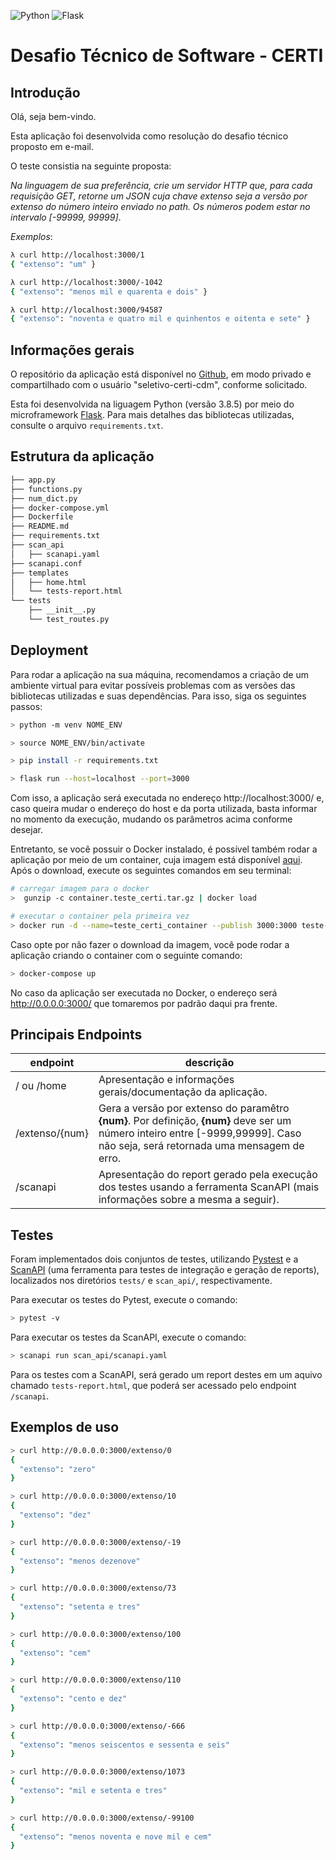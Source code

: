![Python](https://img.shields.io/badge/Python-3776AB?style=for-the-badge&logo=Python&logoColor=white)
![Flask](https://img.shields.io/badge/Flask-000000?style=for-the-badge&logo=flask&logoColor=white)

# Desafio Técnico de Software - CERTI

## Introdução
Olá, seja bem-vindo.

Esta aplicação foi desenvolvida como resolução do desafio técnico proposto em e-mail.

O teste consistia na seguinte proposta:

*Na linguagem de sua preferência, crie um servidor HTTP que, para cada requisição GET, retorne um JSON cuja chave extenso seja a versão por extenso do número inteiro enviado no path. Os números podem estar no intervalo [-99999, 99999]*.

*Exemplos*:

```bash
λ curl http://localhost:3000/1
{ "extenso": "um" }
```
```bash
λ curl http://localhost:3000/-1042
{ "extenso": "menos mil e quarenta e dois" }
```
```bash
λ curl http://localhost:3000/94587
{ "extenso": "noventa e quatro mil e quinhentos e oitenta e sete" }
```

## Informações gerais
O repositório da aplicação está disponível no [Github](https://github.com/gean-costa/teste-certi), em modo privado e compartilhado com o usuário "seletivo-certi-cdm", conforme solicitado.

Esta foi desenvolvida na liguagem Python (versão 3.8.5) por meio do microframework [Flask](https://flask.palletsprojects.com/en/1.1.x/). Para mais detalhes das bibliotecas utilizadas, consulte o arquivo ```requirements.txt```.

## Estrutura da aplicação
```bash
├── app.py
├── functions.py
├── num_dict.py
├── docker-compose.yml
├── Dockerfile
├── README.md
├── requirements.txt
├── scan_api
│   ├── scanapi.yaml
├── scanapi.conf
├── templates
│   ├── home.html
│   └── tests-report.html
└── tests
    ├── __init__.py
    └── test_routes.py
```

## Deployment
Para rodar a aplicação na sua máquina, recomendamos a criação de um ambiente virtual para evitar possíveis problemas com as versões das bibliotecas utilizadas e suas dependências. Para isso, siga os seguintes passos:
```bash
> python -m venv NOME_ENV
```
```bash
> source NOME_ENV/bin/activate
```
```bash
> pip install -r requirements.txt
```
```bash
> flask run --host=localhost --port=3000
```
Com isso, a aplicação será executada no endereço http://localhost:3000/ e, caso queira mudar o endereço do host e da porta utilizada, basta informar no momento da execução, mudando os parâmetros acima conforme desejar.

Entretanto, se você possuir o Docker instalado, é possível também rodar a aplicação por meio de um container, cuja imagem está disponível [aqui](https://1drv.ms/u/s!AvJOqPBwEyZ-ircuBXbVdjMJmlRLPA?e=lEXv3F). Após o download, execute os seguintes comandos em seu terminal:
```bash
# carregar imagem para o docker
>  gunzip -c container.teste_certi.tar.gz | docker load

# executar o container pela primeira vez
> docker run -d --name=teste_certi_container --publish 3000:3000 teste-certi_web
```

Caso opte por não fazer o download da imagem, você pode rodar a aplicação criando o container com o seguinte comando:
```bash
> docker-compose up
```
No caso da aplicação ser executada no Docker, o endereço será http://0.0.0.0:3000/ que tomaremos por padrão daqui pra frente.

## Principais Endpoints

| endpoint | descrição |
|----------|-----------|
|/ ou /home| Apresentação e informações gerais/documentação da aplicação. |
|/extenso/{num}| Gera a versão por extenso do paramêtro **{num}**. Por definição, **{num}** deve ser um número inteiro entre [-9999,99999]. Caso não seja, será retornada uma mensagem de erro. |
|/scanapi| Apresentação do report gerado pela execução dos testes usando a ferramenta ScanAPI (mais informações sobre a mesma a seguir).|

## Testes
Foram implementados dois conjuntos de testes, utilizando [Pystest](https://docs.pytest.org/en/stable/) e a [ScanAPI](https://scanapi.dev) (uma ferramenta para testes de integração e geração de reports), localizados nos diretórios ```tests/``` e ```scan_api/```, respectivamente.

Para executar os testes do Pytest, execute o comando:
```bash
> pytest -v
```

Para executar os testes da ScanAPI, execute o comando:
```bash
> scanapi run scan_api/scanapi.yaml
```
Para os testes com a ScanAPI, será gerado um report destes em um aquivo chamado ```tests-report.html```, que poderá ser acessado pelo endpoint ```/scanapi```.

## Exemplos de uso
```bash
> curl http://0.0.0.0:3000/extenso/0
{
  "extenso": "zero"
}
```
```bash
> curl http://0.0.0.0:3000/extenso/10
{
  "extenso": "dez"
}
```
```bash
> curl http://0.0.0.0:3000/extenso/-19
{
  "extenso": "menos dezenove"
}
```
```bash
> curl http://0.0.0.0:3000/extenso/73
{
  "extenso": "setenta e tres"
}
```
```bash
> curl http://0.0.0.0:3000/extenso/100
{
  "extenso": "cem"
}
```
```bash
> curl http://0.0.0.0:3000/extenso/110
{
  "extenso": "cento e dez"
}
```
```bash
> curl http://0.0.0.0:3000/extenso/-666
{
  "extenso": "menos seiscentos e sessenta e seis"
}
```
```bash
> curl http://0.0.0.0:3000/extenso/1073
{
  "extenso": "mil e setenta e tres"
}
```
```bash
> curl http://0.0.0.0:3000/extenso/-99100
{
  "extenso": "menos noventa e nove mil e cem"
}
```
